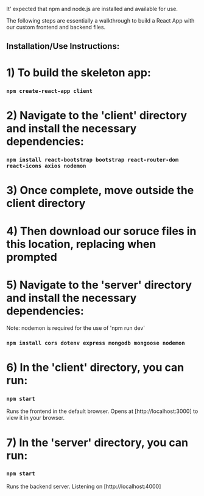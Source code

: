 It' expected that npm and node.js are installed and available for use.

The following steps are essentially a walkthrough to build a React App with our custom frontend and backend files.

## Installation/Use Instructions:

# 1) To build the skeleton app:
### `npm create-react-app client`


# 2) Navigate to the 'client' directory and install the necessary dependencies:
### `npm install react-bootstrap bootstrap react-router-dom react-icons axios nodemon`


# 3) Once complete, move outside the client directory


# 4) Then download our soruce files in this location, replacing when prompted


# 5) Navigate to the 'server' directory and install the necessary dependencies:
   Note: nodemon is required for the use of 'npm run dev'
### `npm install cors dotenv express mongodb mongoose nodemon`


# 6) In the 'client' directory, you can run:
### `npm start`
Runs the frontend in the default browser.
Opens at [http://localhost:3000] to view it in your browser.


# 7) In the 'server' directory, you can run:
### `npm start`
Runs the backend server.
Listening on [http://localhost:4000]

